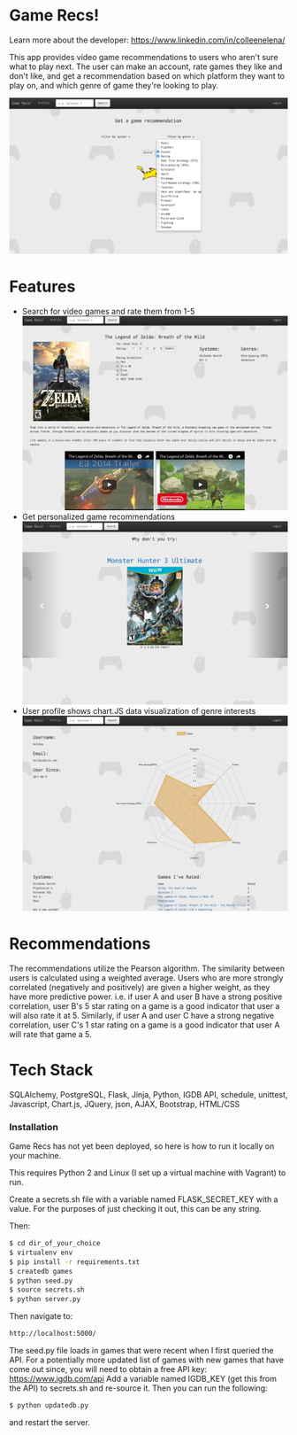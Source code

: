 # Game Recs!

Learn more about the developer: https://www.linkedin.com/in/colleenelena/

This app provides video game recommendations to users who aren't sure what to play next. The user can make an account, rate games they like and don't like, and get a recommendation based on which platform they want to play on, and which genre of game they're looking to play.

![Homepage](/static/img/homepage.png)

# Features
  - Search for video games and rate them from 1-5
  ![Game Details](/static/img/gamedetails.png)
  - Get personalized game recommendations
  ![Recommendations](/static/img/recommendation.png)
  - User profile shows chart.JS data visualization of genre interests
  ![User Profile](/static/img/userprofile.png)

# Recommendations
The recommendations utilize the Pearson algorithm. The similarity between users is calculated using a weighted average. Users who are more strongly correlated (negatively and positively) are given a higher weight, as they have more predictive power. i.e. if user A and user B have a strong positive correlation, user B's 5 star rating on a game is a good indicator that user a will also rate it at 5. Similarly, if user A and user C have a strong negative correlation, user C's 1 star rating on a game is a good indicator that user A will rate that game a 5.

# Tech Stack
SQLAlchemy, PostgreSQL, Flask, Jinja, Python, IGDB API, schedule, unittest, Javascript, Chart.js, JQuery, json, AJAX, Bootstrap, HTML/CSS

### Installation

Game Recs has not yet been deployed, so here is how to run it locally on your machine. 

This requires Python 2 and Linux (I set up a virtual machine with Vagrant) to run.


Create a secrets.sh file with a variable named FLASK_SECRET_KEY with a value. For the purposes of just checking it out, this can be any string.

Then:
```sh
$ cd dir_of_your_choice
$ virtualenv env
$ pip install -r requirements.txt
$ createdb games
$ python seed.py
$ source secrets.sh
$ python server.py
```
Then navigate to:
```sh
http://localhost:5000/
```
The seed.py file loads in games that were recent when I first queried the API. For a potentially more updated list of games with new games that have come out since, you will need to obtain a free API key: https://www.igdb.com/api
Add a variable named IGDB_KEY (get this from the API) to secrets.sh and re-source it. Then you can run the following: 
```sh
$ python updatedb.py
```
and restart the server.